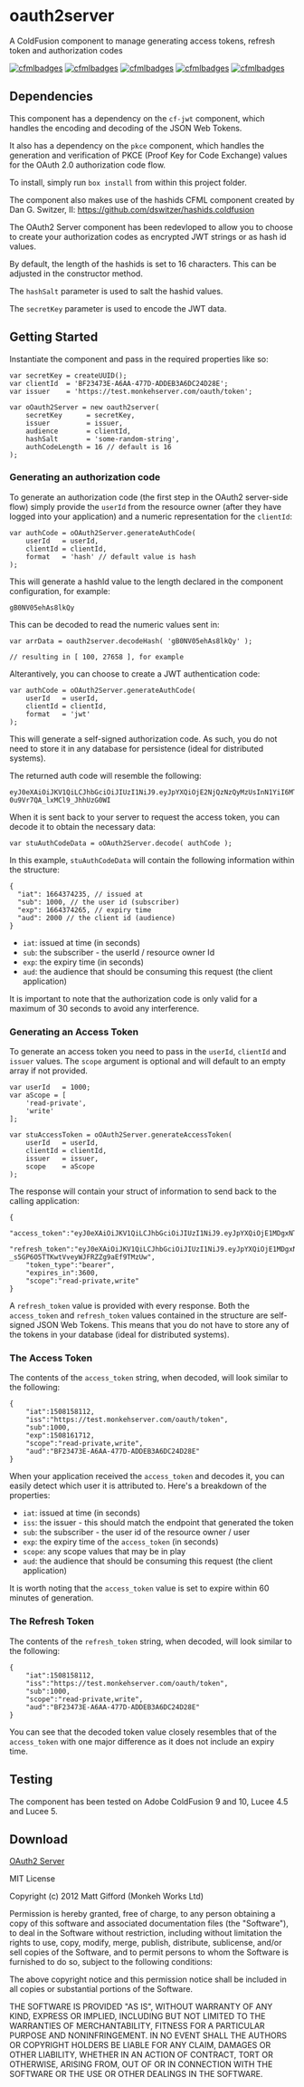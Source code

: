 # oauth2server

A ColdFusion component to manage generating access tokens, refresh token and authorization codes

[![cfmlbadges](https://cfmlbadges.monkehworks.com/images/badges/tested-with-testbox.svg)](https://cfmlbadges.monkehworks.com)
[![cfmlbadges](https://cfmlbadges.monkehworks.com/images/badges/compatibility-coldfusion-9.svg)](https://cfmlbadges.monkehworks.com)
[![cfmlbadges](https://cfmlbadges.monkehworks.com/images/badges/compatibility-coldfusion-10.svg)](https://cfmlbadges.monkehworks.com)
[![cfmlbadges](https://cfmlbadges.monkehworks.com/images/badges/compatibility-lucee-45.svg)](https://cfmlbadges.monkehworks.com)
[![cfmlbadges](https://cfmlbadges.monkehworks.com/images/badges/compatibility-lucee-5.svg)](https://cfmlbadges.monkehworks.com)


Dependencies
----------------

This component has a dependency on the `cf-jwt` component, which handles the encoding and decoding of the JSON Web Tokens.

It also has a dependency on the `pkce` component, which handles the generation and verification of PKCE (Proof Key for Code Exchange) values for the OAuth 2.0 authorization code flow.

To install, simply run `box install` from within this project folder.

The component also makes use of the hashids CFML component created by Dan G. Switzer, II: 
https://github.com/dswitzer/hashids.coldfusion




The OAuth2 Server component has been redevloped to allow you to choose to create your authorization codes as encrypted JWT strings or as hash id values.

By default, the length of the hashids is set to 16 characters. This can be adjusted in the constructor method.

The `hashSalt` parameter is used to salt the hashid values.

The `secretKey` parameter is used to encode the JWT data.


## Getting Started

Instantiate the component and pass in the required properties like so:

```
var secretKey = createUUID();
var clientId  = 'BF23473E-A6AA-477D-ADDEB3A6DC24D28E';
var issuer    = 'https://test.monkehserver.com/oauth/token';

var oOauth2Server = new oauth2server(
	secretKey      = secretKey,
	issuer         = issuer,
	audience       = clientId,
	hashSalt       = 'some-random-string',
	authCodeLength = 16 // default is 16
);
```

### Generating an authorization code

To generate an authorization code (the first step in the OAuth2 server-side flow) simply provide the `userId` from the resource owner (after they have logged into your application) and a numeric representation for the `clientId`:

```
var authCode = oOAuth2Server.generateAuthCode(
	userId   = userId,
	clientId = clientId,
	format   = 'hash' // default value is hash
);
```

This will generate a hashId value to the length declared in the component configuration, for example:

```gB0NV05ehAs8lkQy```

This can be decoded to read the numeric values sent in:

```
var arrData = oauth2server.decodeHash( 'gB0NV05ehAs8lkQy' );

// resulting in [ 100, 27658 ], for example
```

Alterantively, you can choose to create a JWT authentication code:

```
var authCode = oOAuth2Server.generateAuthCode(
	userId   = userId,
	clientId = clientId,
	format   = 'jwt'
);
```

This will generate a self-signed authorization code. As such, you do not need to store it in any database for persistence (ideal for distributed systems).

The returned auth code will resemble the following:

```
eyJ0eXAiOiJKV1QiLCJhbGciOiJIUzI1NiJ9.eyJpYXQiOjE2NjQzNzQyMzUsInN1YiI6MTAwMCwiZXhwIjoxNjY0Mzc0MjY1LCJhdWQiOjIwMDB9.JgwUNpEuq_DVYdqhm-0u9Vr7QA_lxMCl9_JhhUzG0WI
```

When it is sent back to your server to request the access token, you can decode it to obtain the necessary data:

```
var stuAuthCodeData = oOAuth2Server.decode( authCode );
```

In this example, `stuAuthCodeData` will contain the following information within the structure:

```
{
  "iat": 1664374235, // issued at
  "sub": 1000, // the user id (subscriber)
  "exp": 1664374265, // expiry time
  "aud": 2000 // the client id (audience)
}
```

* `iat`: issued at time (in seconds)
* `sub`: the subscriber - the userId / resource owner Id
* `exp`: the expiry time (in seconds)
* `aud`: the audience that should be consuming this request (the client application)

It is important to note that the authorization code is only valid for a maximum of 30 seconds to avoid any interference.

### Generating an Access Token

To generate an access token you need to pass in the `userId`, `clientId` and `issuer` values. The `scope` argument is optional and will default to an empty array if not provided.

```
var userId   = 1000;
var aScope = [
	'read-private',
	'write'
];

var stuAccessToken = oOAuth2Server.generateAccessToken(
	userId   = userId,
	clientId = clientId,
	issuer   = issuer,
	scope    = aScope
);
```

The response will contain your struct of information to send back to the calling application:

```
{
	"access_token":"eyJ0eXAiOiJKV1QiLCJhbGciOiJIUzI1NiJ9.eyJpYXQiOjE1MDgxNTgxMTIsImlzcyI6Imh0dHBzOi8vdGVzdC5tb25rZWhzZXJ2ZXIuY29tL29hdXRoL3Rva2VuIiwic3ViIjoxMDAwLCJleHAiOjE1MDgxNjE3MTIsInNjb3BlIjoicmVhZC1wcml2YXRlLHdyaXRlIiwiYXVkIjoiQkYyMzQ3M0UtQTZBQS00NzdELUFEREVCM0E2REMyNEQyOEUifQ.pLiNkS2GLW9Wp4tthm4MAyRUf0Y4LeYrKnkasXtCY24",
	"refresh_token":"eyJ0eXAiOiJKV1QiLCJhbGciOiJIUzI1NiJ9.eyJpYXQiOjE1MDgxNTgxMTIsImlzcyI6Imh0dHBzOi8vdGVzdC5tb25rZWhzZXJ2ZXIuY29tL29hdXRoL3Rva2VuIiwic3ViIjoxMDAwLCJzY29wZSI6InJlYWQtcHJpdmF0ZSx3cml0ZSIsImF1ZCI6IkJGMjM0NzNFLUE2QUEtNDc3RC1BRERFQjNBNkRDMjREMjhFIn0.ppGgMVTx-_s5GP6O5TTKwtVveyWJFRZZg9aEf9TMzUw",
	"token_type":"bearer",
	"expires_in":3600,
	"scope":"read-private,write"
}
```

A `refresh_token` value is provided with every response. Both the `access_token` and `refresh_token` values contained in the structure are self-signed JSON Web Tokens. This means that you do not have to store any of the tokens in your database (ideal for distributed systems).

### The Access Token

The contents of the `access_token` string, when decoded, will look similar to the following:

```
{
	"iat":1508158112,
	"iss":"https://test.monkehserver.com/oauth/token",
	"sub":1000,
	"exp":1508161712,
	"scope":"read-private,write",
	"aud":"BF23473E-A6AA-477D-ADDEB3A6DC24D28E"
}
```

When your application received the `access_token` and decodes it, you can easily detect which user it is attributed to. Here's a breakdown of the properties:

* `iat`: issued at time (in seconds)
* `iss`: the issuer - this should match the endpoint that generated the token
* `sub`: the subscriber - the user id of the resource owner / user
* `exp`: the expiry time of the `access_token` (in seconds)
* `scope`: any scope values that may be in play
* `aud`: the audience that should be consuming this request (the client application)

It is worth noting that the `access_token` value is set to expire within 60 minutes of generation.

### The Refresh Token

The contents of the `refresh_token` string, when decoded, will look similar to the following:

```
{
	"iat":1508158112,
	"iss":"https://test.monkehserver.com/oauth/token",
	"sub":1000,
	"scope":"read-private,write",
	"aud":"BF23473E-A6AA-477D-ADDEB3A6DC24D28E"
}
```

You can see that the decoded token value closely resembles that of the `access_token` with one major difference as it does not include an expiry time.

Testing
----------------
The component has been tested on Adobe ColdFusion 9 and 10, Lucee 4.5 and Lucee 5.


Download
----------------
[OAuth2 Server](https://github.com/coldfumonkeh/oauth2server/downloads)


MIT License

Copyright (c) 2012 Matt Gifford (Monkeh Works Ltd)

Permission is hereby granted, free of charge, to any person obtaining a copy
of this software and associated documentation files (the "Software"), to deal
in the Software without restriction, including without limitation the rights
to use, copy, modify, merge, publish, distribute, sublicense, and/or sell
copies of the Software, and to permit persons to whom the Software is
furnished to do so, subject to the following conditions:

The above copyright notice and this permission notice shall be included in all
copies or substantial portions of the Software.

THE SOFTWARE IS PROVIDED "AS IS", WITHOUT WARRANTY OF ANY KIND, EXPRESS OR
IMPLIED, INCLUDING BUT NOT LIMITED TO THE WARRANTIES OF MERCHANTABILITY,
FITNESS FOR A PARTICULAR PURPOSE AND NONINFRINGEMENT. IN NO EVENT SHALL THE
AUTHORS OR COPYRIGHT HOLDERS BE LIABLE FOR ANY CLAIM, DAMAGES OR OTHER
LIABILITY, WHETHER IN AN ACTION OF CONTRACT, TORT OR OTHERWISE, ARISING FROM,
OUT OF OR IN CONNECTION WITH THE SOFTWARE OR THE USE OR OTHER DEALINGS IN THE
SOFTWARE.